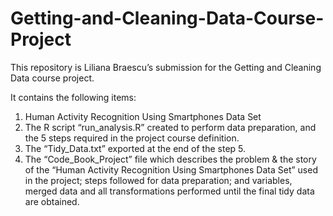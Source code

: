 # Getting-and-Cleaning-Data-Course-Project
This repository is Liliana Braescu’s submission for the Getting and Cleaning Data course project. 

It contains the following items:

1.	Human Activity Recognition Using Smartphones Data Set
2.	The R script “run_analysis.R” created to perform data preparation, and the 5 steps required in the project course definition.
3.	The “Tidy_Data.txt” exported at the end of the step 5.
4.	The “Code_Book_Project” file which describes the problem & the story of the “Human Activity Recognition Using Smartphones Data Set” used in the project; steps followed for data preparation; and variables, merged data and all transformations performed until the final tidy data are obtained. 
